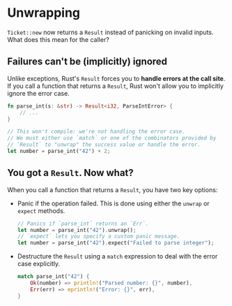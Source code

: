 # Unwrapping

`Ticket::new` now returns a `Result` instead of panicking on invalid inputs.\
What does this mean for the caller?

## Failures can't be (implicitly) ignored

Unlike exceptions, Rust's `Result` forces you to **handle errors at the call site**.\
If you call a function that returns a `Result`, Rust won't allow you to implicitly ignore the error case.

```rust
fn parse_int(s: &str) -> Result<i32, ParseIntError> {
    // ...
}

// This won't compile: we're not handling the error case.
// We must either use `match` or one of the combinators provided by 
// `Result` to "unwrap" the success value or handle the error.
let number = parse_int("42") + 2;
```

## You got a `Result`. Now what?

When you call a function that returns a `Result`, you have two key options:

- Panic if the operation failed.
  This is done using either the `unwrap` or `expect` methods.
  ```rust
  // Panics if `parse_int` returns an `Err`.
  let number = parse_int("42").unwrap();
  // `expect` lets you specify a custom panic message.
  let number = parse_int("42").expect("Failed to parse integer");
  ```
- Destructure the `Result` using a `match` expression to deal with the error case explicitly.
  ```rust
  match parse_int("42") {
      Ok(number) => println!("Parsed number: {}", number),
      Err(err) => eprintln!("Error: {}", err),
  }
  ```

